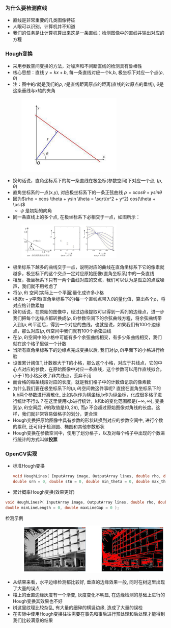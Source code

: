 ### 为什么要检测直线

- 直线是非常重要的几类图像特征
- 人眼可以识别，计算机并不知道
- 我们的任务是让计算机算出来这是一条直线：检测图像中的直线并输出对应的方程

###  Hough变换

- 采用参数空间变换的方法，对噪声和不间断直线的检测具有鲁棒性
- 核心思想：直线 $y = kx + b$, 每一条直线对应一个k,b, 极坐标下对应一个点$(\rho, \theta)$
- 注：图中的$r$就是我们的$\rho$, $r$是直线距离原点的距离(直线的过原点的垂线), $\theta$是这条垂线与x轴的夹角

<div align="left" style="margin-left:50px;">
    <img width="300" src="./screenshot/2.44.jpg">
</div>

- 换句话说，直角坐标系下的每一条直线在极坐标(参数空间)下对应一个点, $(\rho, \theta)$
- 直角坐标系的一点(x,y), 对应极坐标系下的一条正弦曲线 $\rho = xcos \theta + ysin \theta$
- 因为$\rho = xcos \theta + ysin \theta = \sqrt{x^2 + y^2} cos(\theta + \psi)$
    * $\psi$ 是初始的向角
- 同一条直线上的多个点, 在极坐标系下必相交于一点，如图所示：

<div align="left" style="margin-left:50px;">
    <img width="300" src="./screenshot/2.45.jpg">
</div>

- 极坐标系下越多的曲线交于一点，说明对应的曲线在直角坐标系下它的像素就越多，极坐标下的这个交点一定对应原始图像(直角坐标系)中的一条直线
- 相反，极坐标系下只有一两个曲线对应的交点，我们可以认为是孤立的点或噪声，我们就不用考虑了
- 将$(\rho, \theta)$ 空间(实际上一个平面)量化成许多小格
- 根据$x-y$平面(直角坐标系下的)每一个直线点带入$\theta$的量化值，算出各个$\rho$，将对应格计数累加
- 换句话说，在原始的图像中，经过边缘提取可以得到一系列的边缘点，进一步我们把每个边缘点都转换成$(\rho, \theta)$参数空间下的余弦曲线方程，将余弦曲线带入到$(\rho, \theta)$平面后，得到一个对应的曲线。也就是说，如果我们有100个边缘点，那么对应$(\rho, \theta)$空间中我们就有100个余弦曲线
- 在$(\rho, \theta)$空间中的小格中可能有多个余弦曲线相交，有多少条曲线相交，我们就在这个格子里做一个计数
- 当所有直角坐标系下的边缘点完成变换以后, 我们对$(\rho, \theta)$平面下的小格进行检验
- 设置累计阈值T,计数器大于T的小格，那么这个小格，对应于共线点，它的中心点对应的参数，在原始图像中对应一条直线，这个参数可以用作直线拟合。小于T的小格反映了非共线点，丢弃不用
- 而合格的每条线段对应的长度，就是我们格子中的计数值记录的像素数
- 为什么我们要在极坐标系下的$(\rho, \theta)$空间做这件事呢? 直接在直角坐标系下的k,b两个参数进行离散化, 比如以k作为横坐标,b作为纵坐标，化成很多格子进行统计不行么？在这里使用k,b进行统计，k和b的变化范围都是$(-∞, ∞)$, 变换到$(\rho, \theta)$空间后, $\theta$的取值是$(0,2π)$, 而$\rho$ 不会超过原始图像对角线的长度。这样，我们就非常容易做格子的划分，更合理
- Hough变换把原始图像中具有参数的形状转换到对应的参数空间中, 进行个数的累积, 还可用于检测圆、椭圆和其他参数形状
- Hough变换在参数空间中，使用了划分格子，以及对每个格子中出现的个数进行统计的方式叫做**投票**

### OpenCV实现

- 标准Hough变换
    ```cpp
    void HoughLines( InputArray image, OutputArray lines, double rho, double theta, int threshold,
    double srn = 0, double stn = 0, double min_theta = 0, double max_theta = CV_PI );
    ```

- 累计概率Hough变换(效果更好)
```cpp
void HoughLinesP( InputArray image, OutputArray lines, double rho, double theta, int threshold,
double minLineLength = 0, double maxLineGap = 0 );
```

检测示例

<div align="left" style="margin-left:50px;">
    <img width="600" src="./screenshot/2.46.jpg">
</div>

- 从结果来看，水平边缘检测都比较好, 垂直的边缘效果一般, 同时在树这里出现了大量的误点
- 楼上的垂直边缘灰度有一个渐变, 灰度变化不明显, 在边缘检测的基础上进行的Hough变换其效果也不好
- 树这里纹理比较杂乱, 有大量的细碎的横竖边缘, 造成了大量的误检
- 在实际中使用Hough变换往往需要在事先和事后进行预处理和后处理才能得到我们比较满意的结果